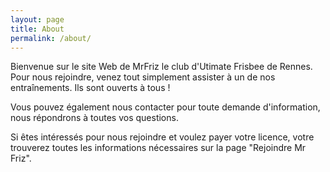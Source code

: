 ```yaml
---
layout: page
title: About
permalink: /about/
---
```


Bienvenue sur le site Web de MrFriz le club d'Utimate Frisbee de Rennes.
Pour nous rejoindre, venez tout simplement assister à un de nos entraînements. Ils sont ouverts à tous !

Vous pouvez également nous contacter pour toute demande d'information, nous répondrons à toutes vos questions.

Si êtes intéressés pour nous rejoindre et voulez payer votre licence, votre trouverez toutes les informations nécessaires sur la page "Rejoindre Mr Friz".
